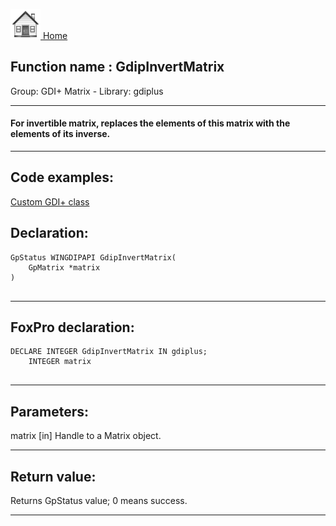 [<img src="../../images/home.png"> Home ](https://github.com/VFPX/Win32API)  

## Function name : GdipInvertMatrix
Group: GDI+ Matrix - Library: gdiplus    
***  


#### For invertible matrix, replaces the elements of this matrix with the elements of its inverse.


***  


## Code examples:
[Custom GDI+ class](../../samples/sample_450.md)  

## Declaration:
```foxpro  
GpStatus WINGDIPAPI GdipInvertMatrix(
	GpMatrix *matrix
)
  
```  
***  


## FoxPro declaration:
```foxpro  
DECLARE INTEGER GdipInvertMatrix IN gdiplus;
	INTEGER matrix
  
```  
***  


## Parameters:
matrix
[in] Handle to a Matrix object.
  
***  


## Return value:
Returns GpStatus value; 0 means success.  
***  

